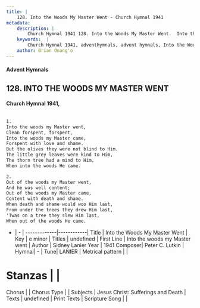 ```yaml
---
title: |
    128. Into the Woods My Master Went - Church Hymnal 1941
metadata:
    description: |
        Church Hymnal 1941 128. Into the Woods My Master Went.  Into the woods my Master went,  Clean forspent, forspent,  Into the woods my Master came,  Forspent with love and shame.  But the olives they were not blind to Him.  The little grey leaves were kind to Him,  The thorn tree had a mind to Him,  When into the woods He came.  
    keywords:  |
        Church Hymnal 1941, adventhymnals, advent hymnals, Into the Woods My Master Went, Into the woods my Master went. 
    author: Brian Onang'o
---
```


#### Advent Hymnals
## 128. INTO THE WOODS MY MASTER WENT
####  Church Hymnal 1941,

```txt

1.
Into the woods my Master went, 
Clean forspent, forspent, 
Into the woods my Master came, 
Forspent with love and shame. 
But the olives they were not blind to Him. 
The little grey leaves were kind to Him, 
The thorn tree had a mind to Him, 
When into the woods He came. 

2.
Out of the woods my Master went, 
And he was well content; 
Out of the woods my Master came, 
Content with death and shame. 
When death and shame would woo Him last, 
From under the trees they drew Him last, 
'Twas on a tree they slew Him last, 
When out of the woods He came.


```

- |   -  |
-------------|------------|
Title | Into the Woods My Master Went |
Key | e minor |
Titles | undefined |
First Line | Into the woods my Master went |
Author | Sidney Lanier
Year | 1941
Composer| Peter C. Lutkin |
Hymnal|  - |
Tune| LANIER |
Metrical pattern | |
# Stanzas |  |
Chorus |  |
Chorus Type |  |
Subjects | Jesus Christ: Sufferings and Death |
Texts | undefined |
Print Texts | 
Scripture Song |  |
    
